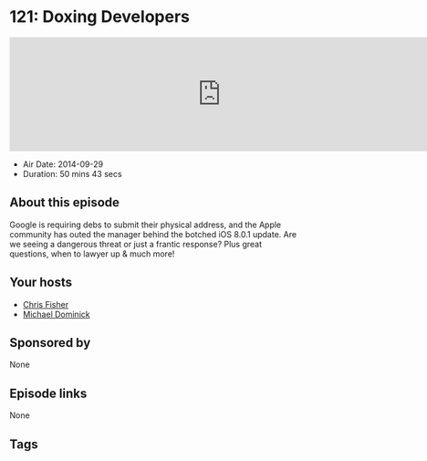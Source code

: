 # 121: Doxing Developers

<iframe src="https://player.fireside.fm/v2/MLf2ZzhC+0xYeOF0h?theme=dark" width="740" height="200" frameborder="0" scrolling="no"></iframe>

* Air Date: 2014-09-29
* Duration: 50 mins 43 secs

## About this episode

Google is requiring debs to submit their physical address, and the Apple community has outed the manager behind the botched iOS 8.0.1 update. Are we seeing a dangerous threat or just a frantic response? Plus great questions, when to lawyer up & much more!

## Your hosts
* [Chris Fisher](https://coder.show/hosts/chrislas)
* [Michael Dominick](https://coder.show/hosts/michael)

## Sponsored by

None



## Episode links

None



## Tags

